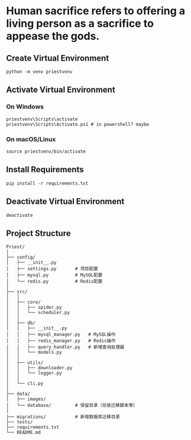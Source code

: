 # Human sacrifice refers to offering a living person as a sacrifice to appease the gods.



## Create Virtual Environment
```
python -m venv priestvenv
```

## Activate Virtual Environment
### On Windows
```
priestvenv\Scripts\activate
priestvenv\Scripts\Activate.ps1 # in powershell? maybe
```

### On macOS/Linux
```
source priestvenv/bin/activate
```

## Install Requirements
```
pip install -r requirements.txt
```

## Deactivate Virtual Environment
```
deactivate
```


## Project Structure
```
Priest/
│
├── config/
│   ├── __init__.py
│   ├── settings.py       # 项目配置
│   ├── mysql.py          # MySQL配置
│   └── redis.py          # Redis配置
│
├── src/
│   │
│   ├── core/
│   │   ├── spider.py
│   │   └── scheduler.py
│   │
│   ├── db/
│   │   ├── __init__.py
│   │   ├── mysql_manager.py   # MySQL操作
│   │   ├── redis_manager.py   # Redis操作
│   │   ├── query_handler.py   # 新增查询处理器
│   │   └── models.py
│   │
│   ├── utils/
│   │   ├── downloader.py
│   │   └── logger.py
│   │
│   └── cli.py
│
├── data/
│   ├── images/
│   └── database/         # 保留目录（存放迁移脚本等）
│
├── migrations/           # 新增数据库迁移目录
├── tests/
├── requirements.txt
└── README.md

```
